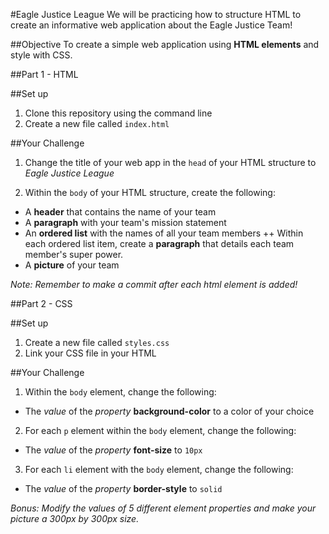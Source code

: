 #Eagle Justice League
We will be practicing how to structure HTML to create an informative web application about the Eagle Justice Team!


##Objective
To create a simple web application using **HTML elements** and style with CSS.


##Part 1 - HTML
>
##Set up
1. Clone this repository using the command line
2. Create a new file called `index.html`
>
##Your Challenge
1. Change the title of your web app in the `head` of your HTML structure to _Eagle Justice League_
>
2. Within the `body` of your HTML structure, create the following:
  + A **header** that contains the name of your team
  + A **paragraph** with your team's mission statement
  + An **ordered list** with the names of all your team members
  ++ Within each ordered list item, create a **paragraph** that details each team member's super power.
  + A **picture** of your team


_Note: Remember to make a commit after each html element is added!_

##Part 2 - CSS
>
##Set up
1. Create a new file called `styles.css`
2. Link your CSS file in your HTML
>
>
##Your Challenge
>
1. Within the `body` element, change the following:
  + The _value_ of the _property_ **background-color** to a color of your choice
>
2. For each `p` element within the `body` element, change the following:
  + The _value_ of the _property_ **font-size** to `10px`
>
3. For each `li` element with the `body` element, change the following:
  + The _value_ of the _property_ **border-style** to `solid`
>
_Bonus: Modify the values of 5 different element properties and make your picture a 300px by 300px size._

